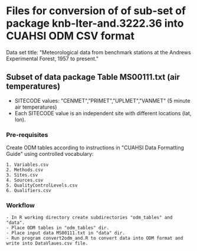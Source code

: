 # Files for conversion of of sub-set of package knb-lter-and.3222.36 into CUAHSI ODM CSV format

Data set title: "Meteorological data from benchmark stations at the Andrews Experimental Forest, 1957 to present."

## Subset of data package Table MS00111.txt (air temperatures)
* SITECODE values: "CENMET","PRIMET","UPLMET","VANMET" (5 minute air temperatures)
* Each SITECODE value is an independent site with different locations (lat, lon).

### Pre-requisites

Create ODM tables according to instructions in "CUAHSI Data Formatting Guide" using controlled vocabulary:

    1. Variables.csv
    2. Methods.csv
    3. Sites.csv
    4. Sources.csv
    5. QualityControlLevels.csv 
    6. Qualifiers.csv

### Workflow

    - In R working directory create subdirectories "odm_tables" and "data".
    - Place ODM tables in "odm_tables" dir.
    - Place input data MS00111.txt in "data" dir.
    - Run program convert2odm_and.R to convert data into ODM format and write into DataVlaues.csv file.

